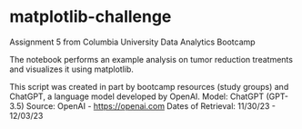 # matplotlib-challenge
Assignment 5 from Columbia University Data Analytics Bootcamp

The notebook performs an example analysis on tumor reduction treatments and visualizes it using matplotlib. 

This script was created in part by bootcamp resources (study groups) and ChatGPT, a language model developed by OpenAI.
Model: ChatGPT (GPT-3.5) Source: OpenAI - https://openai.com Dates of Retrieval: 11/30/23 - 12/03/23
